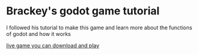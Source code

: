 # Brackey's godot game tutorial 
I followed  his tutorial to make this game and learn more about the functions of godot and how it works

[live game you can download and play](https://miniphan.itch.io/coin-pickup)
